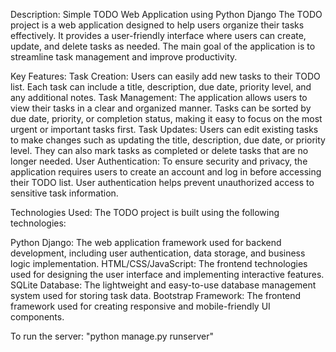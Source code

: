 Description: Simple TODO Web Application using Python Django
The TODO project is a web application designed to help users organize their tasks effectively. 
It provides a user-friendly interface where users can create, update, and delete tasks as needed. 
The main goal of the application is to streamline task management and improve productivity.

Key Features:
Task Creation: Users can easily add new tasks to their TODO list. Each task can include a title, description, due date, priority level, and any additional notes.
Task Management: The application allows users to view their tasks in a clear and organized manner. Tasks can be sorted by due date, priority, or completion status, making it easy to focus on the most urgent or important tasks first.
Task Updates: Users can edit existing tasks to make changes such as updating the title, description, due date, or priority level. They can also mark tasks as completed or delete tasks that are no longer needed.
User Authentication: To ensure security and privacy, the application requires users to create an account and log in before accessing their TODO list. User authentication helps prevent unauthorized access to sensitive task information.

Technologies Used:
The TODO project is built using the following technologies:

Python Django: The web application framework used for backend development, including user authentication, data storage, and business logic implementation.
HTML/CSS/JavaScript: The frontend technologies used for designing the user interface and implementing interactive features.
SQLite Database: The lightweight and easy-to-use database management system used for storing task data.
Bootstrap Framework: The frontend framework used for creating responsive and mobile-friendly UI components.

To run the server: "python manage.py runserver"
